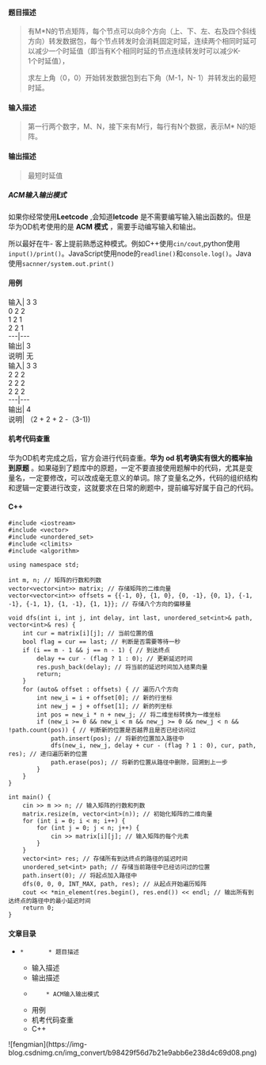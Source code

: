 #### 题目描述

>
> 有M*N的节点矩阵，每个节点可以向8个方向（上、下、左、右及四个斜线方向）转发数据包，每个节点转发时会消耗固定时延，连续两个相同时延可以减少一个时延值（即当有K个相同时延的节点连续转发时可以减少K-  
>  1个时延值），
>
> 求左上角（0，0）开始转发数据包到右下角（M-1，N- 1）并转发出的最短时延。

#### 输入描述

> 第一行两个数字，M、N，接下来有M行，每行有N个数据，表示M* N的矩阵。

#### 输出描述

> 最短时延值

##### ACM输入输出模式

如果你经常使用**Leetcode** ,会知道**letcode** 是不需要编写输入输出函数的。但是华为OD机考使用的是 **ACM 模式**
，需要手动编写输入和输出。

所以最好在牛-
客上提前熟悉这种模式。例如C++使用`cin/cout`,python使用`input()/print()`。JavaScript使用node的`readline()`和`console.log()`。Java
使用`sacnner/system.out.print()`

#### 用例

输入| 3 3  
0 2 2  
1 2 1  
2 2 1  
---|---  
输出| 3  
说明| 无  
输入| 3 3  
2 2 2  
2 2 2  
2 2 2  
---|---  
输出| 4  
说明| （2 + 2 + 2 -（3-1))  
  
#### 机考代码查重

华为OD机考完成之后，官方会进行代码查重。**华为 od 机考确实有很大的概率抽到原题**
。如果碰到了题库中的原题，一定不要直接使用题解中的代码，尤其是变量名，一定要修改，可以改成毫无意义的单词。除了变量名之外，代码的组织结构和逻辑一定要进行改变，这就要求在日常的刷题中，提前编写好属于自己的代码。

#### C++

    
    
    #include <iostream>
    #include <vector>
    #include <unordered_set>
    #include <climits>
    #include <algorithm>
    
    using namespace std;
    
    int m, n; // 矩阵的行数和列数
    vector<vector<int>> matrix; // 存储矩阵的二维向量
    vector<vector<int>> offsets = {{-1, 0}, {1, 0}, {0, -1}, {0, 1}, {-1, -1}, {-1, 1}, {1, -1}, {1, 1}}; // 存储八个方向的偏移量
    
    void dfs(int i, int j, int delay, int last, unordered_set<int>& path, vector<int>& res) {
        int cur = matrix[i][j]; // 当前位置的值
        bool flag = cur == last; // 判断是否需要等待一秒
        if (i == m - 1 && j == n - 1) { // 到达终点
            delay += cur - (flag ? 1 : 0); // 更新延迟时间
            res.push_back(delay); // 将当前的延迟时间加入结果向量
            return;
        }
        for (auto& offset : offsets) { // 遍历八个方向
            int new_i = i + offset[0]; // 新的行坐标
            int new_j = j + offset[1]; // 新的列坐标
            int pos = new_i * n + new_j; // 将二维坐标转换为一维坐标
            if (new_i >= 0 && new_i < m && new_j >= 0 && new_j < n && !path.count(pos)) { // 判断新的位置是否越界且是否已经访问过
                path.insert(pos); // 将新的位置加入路径中
                dfs(new_i, new_j, delay + cur - (flag ? 1 : 0), cur, path, res); // 递归遍历新的位置
                path.erase(pos); // 将新的位置从路径中删除，回溯到上一步
            }
        }
    }
    
    int main() {
        cin >> m >> n; // 输入矩阵的行数和列数
        matrix.resize(m, vector<int>(n)); // 初始化矩阵的二维向量
        for (int i = 0; i < m; i++) {
            for (int j = 0; j < n; j++) {
                cin >> matrix[i][j]; // 输入矩阵的每个元素
            }
        }
        vector<int> res; // 存储所有到达终点的路径的延迟时间
        unordered_set<int> path; // 存储当前路径中已经访问过的位置
        path.insert(0); // 将起点加入路径中
        dfs(0, 0, 0, INT_MAX, path, res); // 从起点开始遍历矩阵
        cout << *min_element(res.begin(), res.end()) << endl; // 输出所有到达终点的路径中的最小延迟时间
        return 0;
    }
    

#### 文章目录

  *     *       * 题目描述
      * 输入描述
      * 输出描述
      *         * ACM输入输出模式
      * 用例
      * 机考代码查重
      * C++

![fengmian](https://img-
blog.csdnimg.cn/img_convert/b98429f56d7b21e9abb6e238d4c69d08.png)

